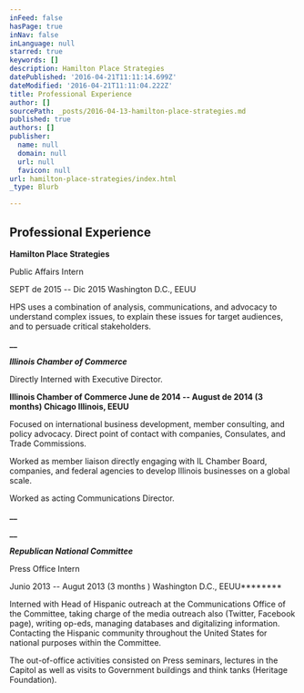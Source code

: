 ```yaml
---
inFeed: false
hasPage: true
inNav: false
inLanguage: null
starred: true
keywords: []
description: Hamilton Place Strategies
datePublished: '2016-04-21T11:11:14.699Z'
dateModified: '2016-04-21T11:11:04.222Z'
title: Professional Experience
author: []
sourcePath: _posts/2016-04-13-hamilton-place-strategies.md
published: true
authors: []
publisher:
  name: null
  domain: null
  url: null
  favicon: null
url: hamilton-place-strategies/index.html
_type: Blurb

---
```

## Professional Experience

**Hamilton Place Strategies**

Public Affairs Intern

SEPT de 2015 -- Dic 2015 Washington D.C., EEUU

HPS uses a combination of analysis, communications, and advocacy to understand complex issues, to explain these issues for target audiences, and to persuade critical stakeholders. 

**__**

**_Illinois Chamber of Commerce_**

Directly Interned with Executive Director.

**Illinois Chamber of Commerce June de 2014 -- August de 2014 (3 months) Chicago Illinois, EEUU**

Focused on international business development, member consulting, and policy advocacy. Direct point of contact with companies, Consulates, and Trade Commissions.

Worked as member liaison directly engaging with IL Chamber Board, companies, and federal agencies to develop Illinois businesses on a global scale.

Worked as acting Communications Director.

**__**

**__**

**_Republican National Committee_**

Press Office Intern

Junio 2013 -- Augut 2013 (3 months ) Washington D.C., EEUU********

Interned with Head of Hispanic outreach at the Communications Office of the Committee, taking charge of the media outreach also (Twitter, Facebook page), writing op-eds, managing databases and digitalizing information. Contacting the Hispanic community throughout the United States for national purposes within the Committee. 

The out-of-office activities consisted on Press seminars, lectures in the Capitol as well as visits to Government buildings and think tanks (Heritage Foundation).